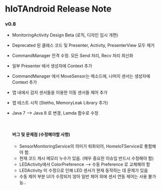 # hIoTAndroid Release Note

### v0.8 

- MonitoringActivity Design Beta (로직, 디자인 임시 개편)

- Deprecated 된 클래스 코드 및 Presenter, Activity, PresenterView 모두 제거

- CommandManager 전격 수정. 모든 Send 처리, Recv 처리 최신화

- 일부 Presenter 에서 생성자에 Context 추가

- CommandManager 에서 MoveSensor는 메소드에, 나머지 센서는 생성자에 Context 추가

- 앱 내에서 감지 센서들을 이용한 이동 센서들 제어 추가

- 앱 테스트 시작 (Stetho, MemoryLeak Library 추가)

- Java 7 --> Java 8 로 변경, Lamda 함수로 수정

  ​

  #### 버그 및 문제점 (수정해야할 사항)

  - SensorMonitoringService의 의미가 퇴화되어, HomeIoTService로 통합해야 함.
  - 현재 코드 캐시 메모리 누수가 있음. (매우 중요한 이슈임 반드시 수정해야 함)
  - LEDActivity에서 ColorPreference --> 수동 Preference 로 교체해야 함
  - LEDActivity 미 수정으로 인해 LED 센서가 현재 동작하는 데 문제가 있음
  - 수동 제어 부분 UI가 수정되지 않아 일반 제어 외에 센서 연동 제어는 사용 불가능..



